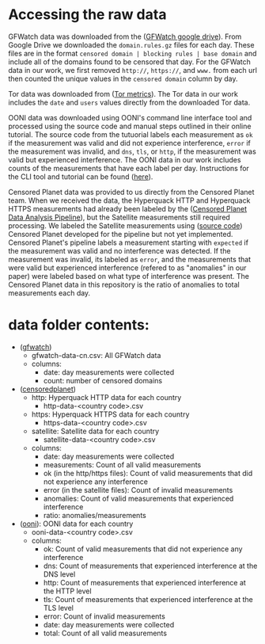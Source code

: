 # Accessing the raw data
GFWatch data was downloaded from the ([GFWatch google drive](https://drive.google.com/drive/folders/1911y0-rLfTjrcoDdgKLhMj4c8rqd0Iyd)). From Google Drive we downloaded the `domain.rules.gz` files for each day. These files are in the format `censored domain | blocking rules | base domain` and include all of the domains found to be censored that day. For the GFWatch data in our work, we first removed `http://`, `https://`, and `www.` from each url then counted the unique values in the `censored domain` column by day. 

Tor data was downloaded from ([Tor metrics](https://metrics.torproject.org/userstats-relay-country.html)). The Tor data in our work includes the `date` and `users` values directly from the downloaded Tor data. 

OONI data was downloaded using OONI's command line interface tool and processed using the source code and manual steps outlined in their online tutorial. The source code from the tutuorial labels each measurement as `ok` if the measurement was valid and did not experience interference, `error` if the measurement was invalid, and `dns`, `tls`, or `http`, if the measurement was valid but experienced interference. The OONI data in our work includes counts of the measurements that have each label per day. Instructions for the CLI tool and tutorial can be found ([here](https://ooni.org/notebooks/tutorial-russia-data-analysis-case-study.html)).

Censored Planet data was provided to us directly from the Censored Planet team. When we received the data, the Hyperquack HTTP and Hyperquack HTTPS measurements had already been labeled by the ([Censored Planet Data Analysis Pipeline](https://github.com/censoredplanet/censoredplanet-analysis/tree/master)), but the Satellite measurements still required processing. We labeled the Satellite measurements using ([source code](https://github.com/censoredplanet/censoredplanet-analysis/blob/master/table/queries/merged_reduced_scans.sql)) Censored Planet developed for the pipeline but not yet implemented. Censored Planet's pipeline labels a measurement starting with `expected` if the measurement was valid and no interference was detected. If the measurement was invalid, its labeled as `error`, and the measurements that were valid but experienced interference (refered to as "anomalies" in our paper) were labeled based on what type of interference was present. The Censored Planet data in this repository is the ratio of anomalies to total measurements each day. 

# data folder contents:
- ([gfwatch](/data/gfwatch))
    - gfwatch-data-cn.csv: All GFWatch data
    - columns:
        - date: day measurements were collected
        - count: number of censored domains
- ([censoredplanet](/data/censoredplanet))
    - http: Hyperquack HTTP data for each country
        - http-data-\<country code>.csv
    - https: Hyperquack HTTPS data for each country
        - https-data-\<country code>.csv
    - satellite: Satellite data for each country
        - satellite-data-\<country code>.csv
    - columns:
        - date: day measurements were collected
        - measurements: Count of all valid measurements
        - ok (in the http/https files): Count of valid measurements that did not experience any interference
        - error (in the satellite files): Count of invalid measurements
        - anomalies: Count of valid measurements that experienced interference
        - ratio: anomalies/measurements
- ([ooni](/data/ooni)): OONI data for each country
    - ooni-data-\<country code>.csv
    - columns:
        - ok: Count of valid measurements that did not experience any interference
        - dns: Count of measurements that experienced interference at the DNS level
        - http: Count of measurements that experienced interference at the HTTP level
        - tls: Count of measurements that experienced interference at the TLS level
        - error: Count of invalid measurements
        - date: day measurements were collected
        - total: Count of all valid measurements

